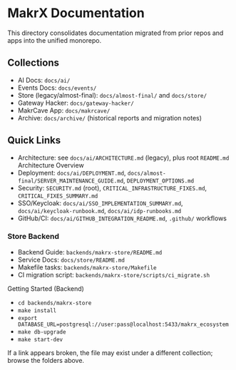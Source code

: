 # MakrX Documentation

This directory consolidates documentation migrated from prior repos and apps into the unified monorepo.

## Collections

- AI Docs: `docs/ai/`
- Events Docs: `docs/events/`
- Store (legacy/almost-final): `docs/almost-final/` and `docs/store/`
- Gateway Hacker: `docs/gateway-hacker/`
- MakrCave App: `docs/makrcave/`
- Archive: `docs/archive/` (historical reports and migration notes)

## Quick Links

- Architecture: see `docs/ai/ARCHITECTURE.md` (legacy), plus root `README.md` Architecture Overview
- Deployment: `docs/ai/DEPLOYMENT.md`, `docs/almost-final/SERVER_MAINTENANCE_GUIDE.md`, `DEPLOYMENT_OPTIONS.md`
- Security: `SECURITY.md` (root), `CRITICAL_INFRASTRUCTURE_FIXES.md`, `CRITICAL_FIXES_SUMMARY.md`
- SSO/Keycloak: `docs/ai/SSO_IMPLEMENTATION_SUMMARY.md`, `docs/ai/keycloak-runbook.md`, `docs/ai/idp-runbooks.md`
- GitHub/CI: `docs/ai/GITHUB_INTEGRATION_README.md`, `.github/` workflows

### Store Backend

- Backend Guide: `backends/makrx-store/README.md`
- Service Docs: `docs/store/README.md`
- Makefile tasks: `backends/makrx-store/Makefile`
- CI migration script: `backends/makrx-store/scripts/ci_migrate.sh`

Getting Started (Backend)

- `cd backends/makrx-store`
- `make install`
- `export DATABASE_URL=postgresql://user:pass@localhost:5433/makrx_ecosystem`
- `make db-upgrade`
- `make start-dev`

If a link appears broken, the file may exist under a different collection; browse the folders above.
